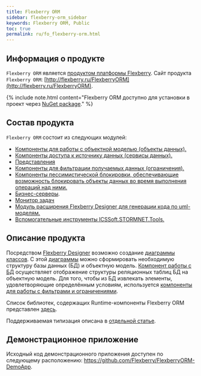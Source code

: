 ```yaml
---
title: Flexberry ORM
sidebar: flexberry-orm_sidebar
keywords: Flexberry ORM, Public
toc: true
permalink: ru/fo_flexberry-orm.html
---
```

## Информация о продукте

`Flexberry ORM` является [продуктом платформы Flexberry](fp_landing_page.html). Сайт продукта `Flexberry ORM`: [http://flexberry.ru/FlexberryORM](http://flexberry.ru/FlexberryORM).

{% include note.html content="Flexberry ORM доступно для установки в проект через [NuGet package](https://www.nuget.org/packages/NewPlatform.Flexberry.ORM)." %}

## Состав продукта

`Flexberry ORM` состоит из следующих модулей:

* [Компоненты для работы с объектной моделью (объекты данных).](fo_data-object.html)
* [Компоненты доступа к источнику данных (сервисы данных).](fo_data-service.html)
* [Представления](fd_view-definition.html)
* [Компоненты для фильтрации получаемых данных (ограничения).](fo_limitation.html)
* [Компоненты пессимистической блокировки, обеспечивающие возможность блокировать объекты данных во время выполнения операций над ними.](fo_lock-service.html) 
* [Бизнес-серверы](fo_business-logic.html).
* [Монитор задач](fo_business-task-monitor.html)
* [Модуль расширения Flexberry Designer для генерации кода по uml-моделям.](fo_orm-case-plugin.html)
* [Вспомогательные инструменты ICSSoft.STORMNET.Tools.](fo_ics-soft-stormnet-tools.html)

## Описание продукта

Посредством [Flexberry Designer](fd_flexberry.html) возможно создание [диаграммы классов](fd_class-diagram.html). С этой [диаграммы](fd_class-diagram.html) можно сформировать необходимую структуру базы данных (БД) и объектную модель. [Компонент работы с БД](fo_data-service.html) осуществляет отображение структуры реляционных таблиц БД на объектную модель. Для того, чтобы из БД извлекать элементы, удовлетворяющие определённым условиям, используется [компоненты для работы с фильтрами и ограничениями](fo_limitation.html).

Список библиотек, содержащих Runtime-компоненты Flexberry ORM представлен [здесь](fo_flexberry-orm-libraries.html).

Поддерживаемая типизация описана в [отдельной статье](fo_flexberry-orm-types.html).

## Демонстрационное приложение
Исходный код демонстрационного приложения доступен по следующему расположению: <https://github.com/Flexberry/FlexberryORM-DemoApp>.
